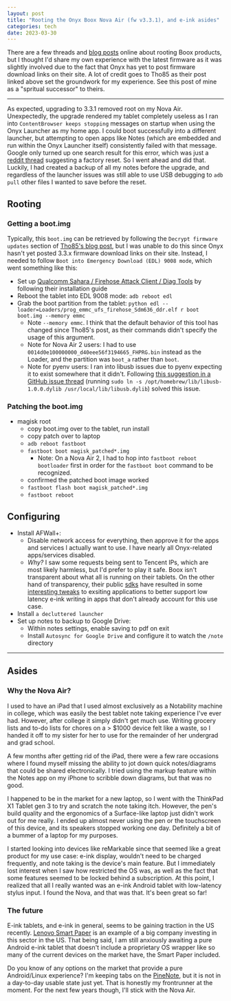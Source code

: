 ```yaml
---
layout: post
title: "Rooting the Onyx Boox Nova Air (fw v3.3.1), and e-ink asides"
categories: tech
date: 2023-03-30
---
```


There are a few threads and [blog posts](
https://blog.tho.ms/hacks/2021/03/27/hacking-onyx-boox-note-air.html) online about
rooting Boox products, but I thought I'd share my own experience with the latest
firmware as it was slightly involved due to the fact that Onyx has yet to post firmware
download links on their site. A lot of credit goes to Tho85 as their post linked above
set the groundwork for my experience. See this post of mine as a "spritual successor" to
theirs.

----------------------------------------------------------------------------------------

As expected, upgrading to 3.3.1 removed root on my Nova Air. Unexpectedly, the upgrade
rendered my tablet completely useless as I ran into `ContentBrowser keeps stopping`
messages on startup when using the Onyx Launcher as my home app. I could boot
successfully into a different launcher, but attempting to open apps like Notes (which
are embedded and run within the Onyx Launcher itself) consistently failed with that
message. Google only turned up one search result for this error, which was just a
[reddit thread](
https://www.reddit.com/r/Onyx_Boox/comments/z5qheh/factory_reset_nova_air/) suggesting a
factory reset. So I went ahead and did that. Luckily, I had created a backup of all my
notes before the upgrade, and regardless of the launcher issues was still able to use
USB debugging to `adb pull` other files I wanted to save before the reset.

## Rooting

### Getting a boot.img

Typically, this `boot.img` can be retrieved by following the `Decrypt firmware updates`
section of [Tho85's blog post](
https://blog.tho.ms/hacks/2021/03/27/hacking-onyx-boox-note-air.html), but I was unable
to do this since Onyx hasn't yet posted 3.3.x firmware download links on their site.
Instead, I needed to follow `Boot into Emergency Download (EDL) 9008 mode`, which went
something like this:

- Set up [Qualcomm Sahara / Firehose Attack Client / Diag Tools](
  https://github.com/bkerler/edl) by following their installation guide
- Reboot the tablet into EDL 9008 mode: `adb reboot edl`
- Grab the boot partition from the tablet:
  `python edl --loader=Loaders/prog_emmc_ufs_firehose_Sdm636_ddr.elf r boot boot.img --memory emmc`
  - Note `--memory emmc`. I think that the default behavior of this tool has changed
    since Tho85's post, as their commands didn't specify the usage of this argument.
  - Note for Nova Air 2 users: I had to use
    `0014d0e100000000_d40eee56f3194665_FHPRG.bin` instead as the Loader, and the
    partition was `boot_a` rather than `boot`.
  - Note for pyenv users: I ran into libusb issues due to pyenv expecting it to exist
    somewhere that it didn't. Following [this suggestion in a GitHub issue thread](
    https://github.com/pyusb/pyusb/issues/355#issuecomment-974726078) (running
    `sudo ln -s /opt/homebrew/lib/libusb-1.0.0.dylib /usr/local/lib/libusb.dylib`)
    solved this issue.

### Patching the boot.img

- magisk root
  - copy boot.img over to the tablet, run install
  - copy patch over to laptop
  - `adb reboot fastboot`
  - `fastboot boot magisk_patched*.img`
    - Note: On a Nova Air 2, I had to hop into `fastboot reboot bootloader` first in
      order for the `fastboot boot` command to be recognized.
  - confirmed the patched boot image worked
  - `fastboot flash boot magisk_patched*.img`
  - `fastboot reboot`

## Configuring

- Install AFWall+:
  - Disable network access for everything, then approve it for the apps and services I
    actually want to use. I have nearly all Onyx-related apps/services disabled.
  - _Why?_ I saw some requests being sent to Tencent IPs, which are most likely
    harmless, but I'd prefer to play it safe. Boox isn't transparent about what all is
    running on their tablets. On the other hand of transparency, their public [sdks](
    https://github.com/onyx-intl/OnyxAndroidDemo) have resulted in some [interesting
    tweaks](
    http://bbs.onyx-international.com/t/feature-request-pipe-dream-no-pen-lag-for-3rd-party-note-apps/1942/10)
    to exsiting applications to better support low latency e-ink writing in apps that
    don't already account for this use case.
- Install `a decluttered launcher`
- Set up notes to backup to Google Drive:
  - Within notes settings, enable saving to pdf on exit
  - Install `Autosync for Google Drive` and configure it to watch the `/note` directory

----------------------------------------------------------------------------------------

## Asides

### Why the Nova Air?

I used to have an iPad that I used almost exclusively as a Notability machine in
college, which was easily the best tablet note taking experience I've ever had. However,
after college it simply didn't get much use. Writing grocery lists and to-do lists for
chores on a > $1000 device felt like a waste, so I handed it off to my sister for her to
use for the remainder of her undergrad and grad school.

A few months after getting rid of the iPad, there were a few rare occasions where I
found myself missing the ability to jot down quick notes/diagrams that could be shared
electronically. I tried using the markup feature within the Notes app on my iPhone to
scribble down diagrams, but that was no good.

I happened to be in the market for a new laptop, so I went with the ThinkPad X1 Tablet
gen 3 to try and scratch the note taking itch. However, the pen's build quality and the
ergonomics of a Surface-like laptop just didn't work out for me really. I ended up
almost never using the pen or the touchscreen of this device, and its speakers stopped
working one day. Definitely a bit of a bummer of a laptop for my purposes.

I started looking into devices like reMarkable since that seemed like a great product
for my use case: e-ink display, wouldn't need to be charged frequently, and note taking
is the device's main feature. But I immediately lost interest when I saw how restricted
the OS was, as well as the fact that some features seemed to be locked behind a
subscription. At this point, I realized that all I really wanted was an e-ink Android
tablet with low-latency stylus input. I found the Nova, and that was that. It's been
great so far!

### The future

E-ink tablets, and e-ink in general, seems to be gaining traction in the US recently.
[Lenovo Smart Paper](
https://news.lenovo.com/pressroom/press-releases/dual-screen-yoga-book-9i-premium-consumer-devices-innovation-unexpected/)
is an example of a big company investing in this sector in the US. That being said, I am
still anxiously awaiting a pure Android e-ink tablet that doesn't include a proprietary
OS wrapper like so many of the current devices on the market have, the Smart Paper
included.

Do you know of any options on the market that provide a pure Android/Linux experience?
I'm keeping tabs on the [PineNote](https://www.pine64.org/pinenote/), but it is not in a
day-to-day usable state just yet. That is honestly my frontrunner at the moment. For the
next few years though, I'll stick with the Nova Air.

